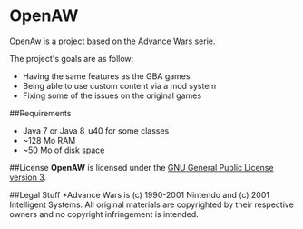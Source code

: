 # OpenAW
OpenAw is a project based on the Advance Wars serie.

The project's goals are as follow:
 * Having the same features as the GBA games
 * Being able to use custom content via a mod system
 * Fixing some of the issues on the original games

##Requirements
* Java 7 or Java 8_u40 for some classes
* ~128 Mo RAM
* ~50 Mo of disk space

##License
**OpenAW** is licensed under the [GNU General Public License version 3](https://www.gnu.org/licenses/gpl-3.0.en.html).

##Legal Stuff
  *Advance Wars is (c) 1990-2001 Nintendo and (c) 2001 Intelligent Systems. All original materials are copyrighted by their respective owners and no copyright infringement is intended.
